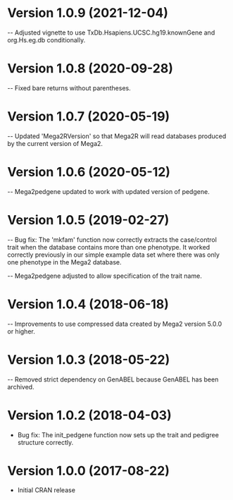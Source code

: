 # Version 1.0.9 (2021-12-04)

-- Adjusted vignette to use TxDb.Hsapiens.UCSC.hg19.knownGene and org.Hs.eg.db conditionally.

# Version 1.0.8 (2020-09-28)

-- Fixed bare returns without parentheses.

# Version 1.0.7 (2020-05-19)

-- Updated 'Mega2RVersion' so that Mega2R will read databases produced by the current version of Mega2.

# Version 1.0.6 (2020-05-12)

-- Mega2pedgene updated to work with updated version of pedgene.

# Version 1.0.5 (2019-02-27)

-- Bug fix: The 'mkfam' function now correctly extracts the case/control trait when the database contains more than one phenotype.  It worked correctly previously in our simple example data set where there was only one phenotype in the Mega2 database.

-- Mega2pedgene adjusted to allow specification of the trait name.

# Version 1.0.4 (2018-06-18)

-- Improvements to use compressed data created by Mega2 version 5.0.0 or higher.

# Version 1.0.3 (2018-05-22)

-- Removed strict dependency on GenABEL because GenABEL has been archived.

# Version 1.0.2 (2018-04-03)

- Bug fix: The init_pedgene function now sets up the trait and pedigree structure correctly.

# Version 1.0.0 (2017-08-22)

- Initial CRAN release

